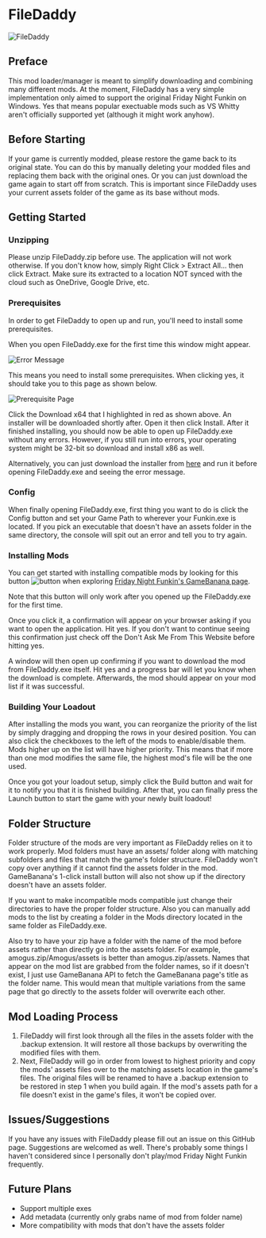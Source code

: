 # FileDaddy
![FileDaddy](https://media.discordapp.net/attachments/792245872259235850/827987437317914634/filedaddy.png)
## Preface
This mod loader/manager is meant to simplify downloading and combining many different mods.
At the moment, FileDaddy has a very simple implementation only aimed to support the original Friday Night Funkin on Windows.
Yes that means popular exectuable mods such as VS Whitty aren't officially supported yet (although it might work anyhow).

## Before Starting
If your game is currently modded, please restore the game back to its original state. You can do this by manually deleting your modded files and replacing them back with the original ones. Or you can just download the game again to start off from scratch. This is important since FileDaddy uses your current assets folder of the game as its base without mods.

## Getting Started
### Unzipping
Please unzip FileDaddy.zip before use. The application will not work otherwise. If you don't know how, simply Right Click > Extract All... then click Extract.
Make sure its extracted to a location NOT synced with the cloud such as OneDrive, Google Drive, etc.
### Prerequisites
In order to get FileDaddy to open up and run, you'll need to install some prerequisites.

When you open FileDaddy.exe for the first time this window might appear.

![Error Message](https://media.discordapp.net/attachments/750914797838794813/827798772184121374/one_time_i_saw_my_dad.png)

This means you need to install some prerequisites. When clicking yes, it should take you to this page as shown below.

![Prerequisite Page](https://media.discordapp.net/attachments/750914797838794813/827646015640436771/unknown.png?width=1147&height=609)

Click the Download x64 that I highlighted in red as shown above. An installer will be downloaded shortly after. Open it then click Install. After it finished installing, you should now be able to open up FileDaddy.exe without any errors. However, if you still run into errors, your operating system might be 32-bit so download and install x86 as well.

Alternatively, you can just download the installer from [here](https://dotnet.microsoft.com/download/dotnet/thank-you/runtime-desktop-5.0.4-windows-x64-installer) and run it before opening FileDaddy.exe and seeing the error message.

### Config
When finally opening FileDaddy.exe, first thing you want to do is click the Config button and set your Game Path to wherever your Funkin.exe is located. If you pick an executable that doesn't have an assets folder in the same directory, the console will spit out an error and tell you to try again.

### Installing Mods
You can get started with installing compatible mods by looking for this button ![button](https://media.discordapp.net/attachments/792245872259235850/827791904254066688/unknown.png) when exploring [Friday Night Funkin's GameBanana page](https://gamebanana.com/games/8694).

Note that this button will only work after you opened up the FileDaddy.exe for the first time.

Once you click it, a confirmation will appear on your browser asking if you want to open the application. Hit yes. If you don't want to continue seeing this confirmation just check off the Don't Ask Me From This Website before hitting yes.

A window will then open up confirming if you want to download the mod from FileDaddy.exe itself. Hit yes and a progress bar will let you know when the download is complete. Afterwards, the mod should appear on your mod list if it was successful.

### Building Your Loadout
After installing the mods you want, you can reorganize the priority of the list by simply dragging and dropping the rows in your desired position. You can also click the checkboxes to the left of the mods to enable/disable them. Mods higher up on the list will have higher priority. This means that if more than one mod modifies the same file, the highest mod's file will be the one used. 

Once you got your loadout setup, simply click the Build button and wait for it to notify you that it is finished building. After that, you can finally press the Launch button to start the game with your newly built loadout!

## Folder Structure
Folder structure of the mods are very important as FileDaddy relies on it to work properly. Mod folders must have an assets/ folder along with matching subfolders and files that match the game's folder structure. FileDaddy won't copy over anything if it cannot find the assets folder in the mod.  GameBanana's 1-click install button will also not show up if the directory doesn't have an assets folder.

If you want to make incompatible mods compatible just change their directories to have the proper folder structure. Also you can manually add mods to the list by creating a folder in the Mods directory located in the same folder as FileDaddy.exe.

Also try to have your zip have a folder with the name of the mod before assets rather than directly go into the assets folder. For example, amogus.zip/Amogus/assets is better than amogus.zip/assets. Names that appear on the mod list are grabbed from the folder names, so if it doesn't exist, I just use GameBanana API to fetch the GameBanana page's title as the folder name. This would mean that multiple variations from the same page that go directly to the assets folder will overwrite each other.

## Mod Loading Process
1. FileDaddy will first look through all the files in the assets folder with the .backup extension. It will restore all those backups by overwriting the modified files with them.
2. Next, FileDaddy will go in order from lowest to highest priority and copy the mods' assets files over to the matching assets location in the game's files. The original files will be renamed to have a .backup extension to be restored in step 1 when you build again. If the mod's assets path for a file doesn't exist in the game's files, it won't be copied over.

## Issues/Suggestions
If you have any issues with FileDaddy please fill out an issue on this GitHub page. Suggestions are welcomed as well. There's probably some things I haven't considered since I personally don't play/mod Friday Night Funkin frequently.

## Future Plans
- Support multiple exes
- Add metadata (currently only grabs name of mod from folder name)
- More compatibility with mods that don't have the assets folder
